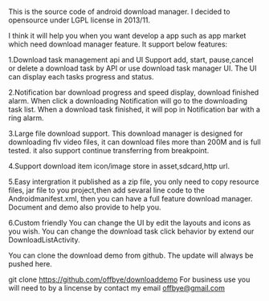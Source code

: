 This is the source code of  android download manager.  I decided to opensource under LGPL license in 2013/11.

I think it will help you when you want develop a app such as app market which need download manager feature. It support below features:

1.Download task management api and UI Support add, start, pause,cancel or delete a download task by API or use download task manager UI. The UI can display each tasks progress and status.

2.Notification bar download progress and speed display, download finished alarm. When click a downloading Notification will go to the downloading task list. When a download task finished, it will pop in Notification bar with a ring alarm.

3.Large file download support. This download manager is designed for downloading flv video files, it can download files more than 200M and is full tested. it also support continue transferring from breakpoint.

4.Support download item icon/image store in asset,sdcard,http url.

5.Easy intergration it published as a zip file, you only need to copy resource files, jar file to you project,then add sevaral line code to the Androidmanifest.xml, then you can have a full feature download manager. Document and demo also provide to help you.

6.Custom friendly You can change the UI by edit the layouts and icons as you wish. You can change the download task click behavior by extend our DownloadListActivity.

You can clone the download demo from github. The update will always be pushed here.

git clone https://github.com/offbye/downloaddemo For business use you will need to by a lincense by contact my email offbye@gmail.com

